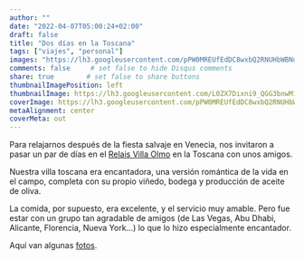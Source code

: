 ```yaml
---
author: ""
date: "2022-04-07T05:00:24+02:00"
draft: false
title: "Dos días en la Toscana"
tags: ["viajes", "personal"]
images: "https://lh3.googleusercontent.com/pPW0MREUfEdDC8wxbQ2RNUHbWBNu4-cC2LBjp7Bc5wSnXD0Ibfr4NmRV665CKA18MBu-X8kIX5JpWuEmH02hqSjsmbLwQ5TApoNRLlyJlpMLLysDbzedn9ucmRcIYwqL_NwftiblJOg=w2400"
comments: false     # set false to hide Disqus comments
share: true        # set false to share buttons
thumbnailImagePosition: left
thumbnailImage: https://lh3.googleusercontent.com/L0ZX7Dixni9_QGG3bnwM18DbEPc7W39Iw70cbYebb1xHHQINQFPs7_beEdVkK0EHlA6NQe00MyaRK2qpbSvE1yVoMMin22eBeHCiojTBRYkdJtGoSK5iFnEeWKw0AAeI6G2jHNeqJqw=w2400
coverImage: https://lh3.googleusercontent.com/pPW0MREUfEdDC8wxbQ2RNUHbWBNu4-cC2LBjp7Bc5wSnXD0Ibfr4NmRV665CKA18MBu-X8kIX5JpWuEmH02hqSjsmbLwQ5TApoNRLlyJlpMLLysDbzedn9ucmRcIYwqL_NwftiblJOg=w2400
metaAlignment: center
coverMeta: out
---
```


Para relajarnos después de la fiesta salvaje en Venecia, nos invitaron a pasar un par de días en el [Relais Villa Olmo](https://www.relaisvillaolmo.com/en/) en la Toscana con unos amigos.

<!--more-->

Nuestra villa toscana era encantadora, una versión romántica de la vida en el campo, completa con su propio viñedo, bodega y producción de aceite de oliva.

La comida, por supuesto, era excelente, y el servicio muy amable. Pero fue estar con un grupo tan agradable de amigos (de Las Vegas, Abu Dhabi, Alicante, Florencia, Nueva York...) lo que lo hizo especialmente encantador.

Aquí van algunas [fotos](https://photos.app.goo.gl/ouMvF8aZT2L8poaz9).
